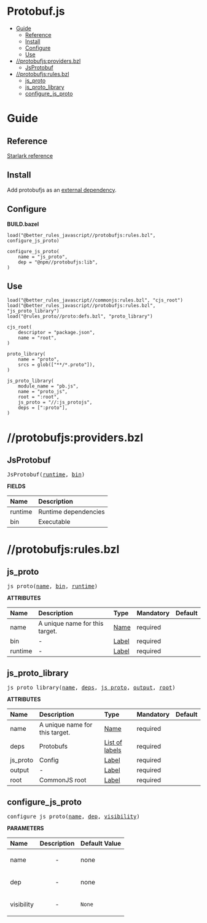 # Protobuf.js

<!-- START doctoc generated TOC please keep comment here to allow auto update -->
<!-- DON'T EDIT THIS SECTION, INSTEAD RE-RUN doctoc TO UPDATE -->

- [Guide](#guide)
  - [Reference](#reference)
  - [Install](#install)
  - [Configure](#configure)
  - [Use](#use)
- [//protobufjs:providers.bzl](#protobufjsprovidersbzl)
  - [JsProtobuf](#jsprotobuf)
- [//protobufjs:rules.bzl](#protobufjsrulesbzl)
  - [js_proto](#js_proto)
  - [js_proto_library](#js_proto_library)
  - [configure_js_proto](#configure_js_proto)

<!-- END doctoc generated TOC please keep comment here to allow auto update -->

# Guide

## Reference

[Starlark reference](stardoc/protobufjs.md)

## Install

Add protobufjs as an [external dependency](#external-dependencies).

## Configure

**BUILD.bazel**

```bzl
load("@better_rules_javascript//protobufjs:rules.bzl", configure_js_proto)

configure_js_proto(
    name = "js_proto",
    dep = "@npm//protobufjs:lib",
)
```

## Use

```bzl
load("@better_rules_javascript//commonjs:rules.bzl", "cjs_root")
load("@better_rules_javascript//protobufjs:rules.bzl", "js_proto_library")
load("@rules_proto//proto:defs.bzl", "proto_library")

cjs_root(
    descriptor = "package.json",
    name = "root",
)

proto_library(
    name = "proto",
    srcs = glob(["**/*.proto"]),
)

js_proto_library(
    module_name = "pb.js",
    name = "proto_js",
    root = ":root",
    js_proto = "//:js_protojs",
    deps = [":proto"],
)
```

# //protobufjs:providers.bzl

<!-- Generated with Stardoc: http://skydoc.bazel.build -->

<a id="JsProtobuf"></a>

## JsProtobuf

<pre>
JsProtobuf(<a href="#JsProtobuf-runtime">runtime</a>, <a href="#JsProtobuf-bin">bin</a>)
</pre>

**FIELDS**

| Name                                   | Description          |
| :------------------------------------- | :------------------- |
| <a id="JsProtobuf-runtime"></a>runtime | Runtime dependencies |
| <a id="JsProtobuf-bin"></a>bin         | Executable           |

# //protobufjs:rules.bzl

<!-- Generated with Stardoc: http://skydoc.bazel.build -->

<a id="js_proto"></a>

## js_proto

<pre>
js_proto(<a href="#js_proto-name">name</a>, <a href="#js_proto-bin">bin</a>, <a href="#js_proto-runtime">runtime</a>)
</pre>

**ATTRIBUTES**

| Name                                 | Description                    | Type                                                                | Mandatory | Default |
| :----------------------------------- | :----------------------------- | :------------------------------------------------------------------ | :-------- | :------ |
| <a id="js_proto-name"></a>name       | A unique name for this target. | <a href="https://bazel.build/concepts/labels#target-names">Name</a> | required  |         |
| <a id="js_proto-bin"></a>bin         | -                              | <a href="https://bazel.build/concepts/labels">Label</a>             | required  |         |
| <a id="js_proto-runtime"></a>runtime | -                              | <a href="https://bazel.build/concepts/labels">Label</a>             | required  |         |

<a id="js_proto_library"></a>

## js_proto_library

<pre>
js_proto_library(<a href="#js_proto_library-name">name</a>, <a href="#js_proto_library-deps">deps</a>, <a href="#js_proto_library-js_proto">js_proto</a>, <a href="#js_proto_library-output">output</a>, <a href="#js_proto_library-root">root</a>)
</pre>

**ATTRIBUTES**

| Name                                           | Description                    | Type                                                                | Mandatory | Default |
| :--------------------------------------------- | :----------------------------- | :------------------------------------------------------------------ | :-------- | :------ |
| <a id="js_proto_library-name"></a>name         | A unique name for this target. | <a href="https://bazel.build/concepts/labels#target-names">Name</a> | required  |         |
| <a id="js_proto_library-deps"></a>deps         | Protobufs                      | <a href="https://bazel.build/concepts/labels">List of labels</a>    | required  |         |
| <a id="js_proto_library-js_proto"></a>js_proto | Config                         | <a href="https://bazel.build/concepts/labels">Label</a>             | required  |         |
| <a id="js_proto_library-output"></a>output     | -                              | <a href="https://bazel.build/concepts/labels">Label</a>             | required  |         |
| <a id="js_proto_library-root"></a>root         | CommonJS root                  | <a href="https://bazel.build/concepts/labels">Label</a>             | required  |         |

<a id="configure_js_proto"></a>

## configure_js_proto

<pre>
configure_js_proto(<a href="#configure_js_proto-name">name</a>, <a href="#configure_js_proto-dep">dep</a>, <a href="#configure_js_proto-visibility">visibility</a>)
</pre>

**PARAMETERS**

| Name                                                 | Description               | Default Value     |
| :--------------------------------------------------- | :------------------------ | :---------------- |
| <a id="configure_js_proto-name"></a>name             | <p align="center"> - </p> | none              |
| <a id="configure_js_proto-dep"></a>dep               | <p align="center"> - </p> | none              |
| <a id="configure_js_proto-visibility"></a>visibility | <p align="center"> - </p> | <code>None</code> |
